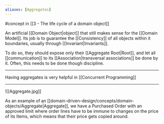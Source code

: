 ```yaml
---
aliases: [Aggregates]
---
```


#concept in [[3 - The life cycle of a domain object]]

An artificial [[Domain Object|object]] that still makes sense for the [[Domain Model]]. Its job is to guarantee the [[Consistency]] of all objects within it boundaries, usually through [[Invariant|Invariants]].

To do so, they should expose only their [[Aggregate Root|Root]], and let all [[communication]] to its [[Association|transversal associations]] be done by it. Often, this needs to be done though discipline.

---

Having aggregates is very helpful in [[Concurrent Programming]]

---

![[Aggregate.jpg]]

As an example of an [[domain-driven-design/concepts/domain-objects/Aggregate|Aggregate]], we have a Purchased Order with an approved limit where order lines have to be immune to changes on the price of its Items, which means that their price gets copied around.
